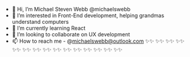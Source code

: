 - 👋 Hi, I’m Michael Steven Webb @michaelswebb
- 👀 I’m interested in Front-End development, helping grandmas understand computers
- 🌱 I’m currently learning React
- 💞️ I’m looking to collaborate on UX development
- 📫 How to reach me - @michaelswebb@outlook.com
✨✨ ✨✨ ✨✨ ✨✨ ✨✨ ✨✨ ✨✨ ✨✨ ✨✨ ✨✨ ✨✨ ✨✨ ✨✨ ✨✨ ✨✨ 
